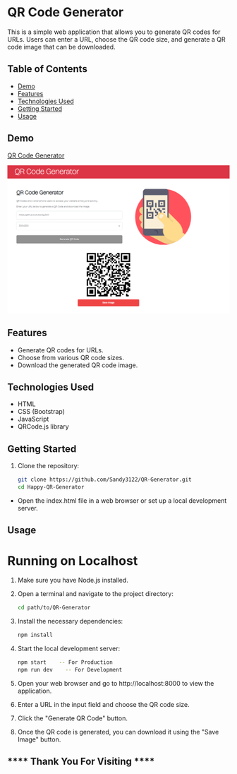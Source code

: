 # QR Code Generator

This is a simple web application that allows you to generate QR codes for URLs. Users can enter a URL, choose the QR code size, and generate a QR code image that can be downloaded.

## Table of Contents

- [Demo](#demo)
- [Features](#features)
- [Technologies Used](#technologies-used)
- [Getting Started](#getting-started)
- [Usage](#usage)


## Demo

[QR Code Generator](https://app-qrcode-generator.netlify.app/)

<img src="img/screen.png">

## Features

- Generate QR codes for URLs.
- Choose from various QR code sizes.
- Download the generated QR code image.

## Technologies Used

- HTML
- CSS (Bootstrap)
- JavaScript
- QRCode.js library

## Getting Started

1. Clone the repository:

   ```bash
   git clone https://github.com/Sandy3122/QR-Generator.git
   cd Happy-QR-Generator

* Open the index.html file in a web browser or set up a local development server.

## Usage
# Running on Localhost

1. Make sure you have Node.js installed.

2. Open a terminal and navigate to the project directory:

   ```sh
   cd path/to/QR-Generator
   ```

3. Install the necessary dependencies:

   ```sh
   npm install
   ```

4. Start the local development server:

   ```sh
   npm start    -- For Production 
   npm run dev    -- For Development 
   ```

5. Open your web browser and go to http://localhost:8000 to view the application.

6. Enter a URL in the input field and choose the QR code size.

7. Click the "Generate QR Code" button.

8. Once the QR code is generated, you can download it using the "Save Image" button.


## **** Thank You For Visiting ****